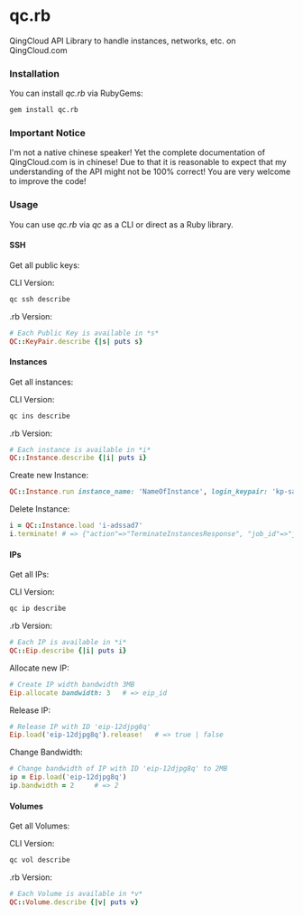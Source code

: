 qc.rb
=====

QingCloud API Library to handle instances, networks, etc. on QingCloud.com

### Installation

You can install *qc.rb* via RubyGems:

```bash
gem install qc.rb
```

### Important Notice

I'm not a native chinese speaker! Yet the complete documentation of QingCloud.com is in chinese! Due to that it is reasonable to expect that my understanding of the API might not be 100% correct! You are very welcome to improve the code!

### Usage

You can use *qc.rb* via *qc* as a CLI or direct as a Ruby library.

#### SSH

Get all public keys:

CLI Version:

```bash
qc ssh describe
```

.rb Version:

```ruby
# Each Public Key is available in *s*
QC::KeyPair.describe {|s| puts s}
```

#### Instances

Get all instances:

CLI Version:

```bash
qc ins describe
```

.rb Version:

```ruby
# Each instance is available in *i*
QC::Instance.describe {|i| puts i}
```

Create new Instance:

```ruby
QC::Instance.run instance_name: 'NameOfInstance', login_keypair: 'kp-sadasd67' # => instance_id
```

Delete Instance:

```ruby
i = QC::Instance.load 'i-adssad7'
i.terminate! # => {"action"=>"TerminateInstancesResponse", "job_id"=>"j-asd7djk", "ret_code"=>0}
```

#### IPs

Get all IPs:

CLI Version:

```bash
qc ip describe
```

.rb Version:

```ruby
# Each IP is available in *i*
QC::Eip.describe {|i| puts i}
```

Allocate new IP:

```ruby
# Create IP width bandwidth 3MB
Eip.allocate bandwidth: 3   # => eip_id
```

Release IP:

```ruby
# Release IP with ID 'eip-12djpg8q'
Eip.load('eip-12djpg8q').release!   # => true | false
```

Change Bandwidth:

```ruby
# Change bandwidth of IP with ID 'eip-12djpg8q' to 2MB
ip = Eip.load('eip-12djpg8q')
ip.bandwidth = 2     # => 2
```

#### Volumes

Get all Volumes:

CLI Version:

```bash
qc vol describe
```

.rb Version:

```ruby
# Each Volume is available in *v*
QC::Volume.describe {|v| puts v}
```
